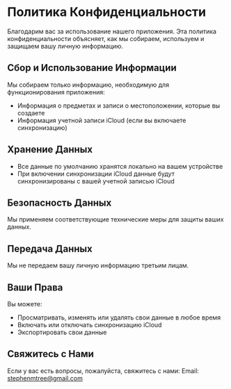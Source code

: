# Политика Конфиденциальности

Благодарим вас за использование нашего приложения. Эта политика конфиденциальности объясняет, как мы собираем, используем и защищаем вашу личную информацию.

## Сбор и Использование Информации

Мы собираем только информацию, необходимую для функционирования приложения:
- Информация о предметах и записи о местоположении, которые вы создаете
- Информация учетной записи iCloud (если вы включаете синхронизацию)

## Хранение Данных

- Все данные по умолчанию хранятся локально на вашем устройстве
- При включении синхронизации iCloud данные будут синхронизированы с вашей учетной записью iCloud

## Безопасность Данных

Мы применяем соответствующие технические меры для защиты ваших данных.

## Передача Данных

Мы не передаем вашу личную информацию третьим лицам.

## Ваши Права

Вы можете:
- Просматривать, изменять или удалять свои данные в любое время
- Включать или отключать синхронизацию iCloud
- Экспортировать свои данные

## Свяжитесь с Нами

Если у вас есть вопросы, пожалуйста, свяжитесь с нами:
Email: stephenmtree@gmail.com 